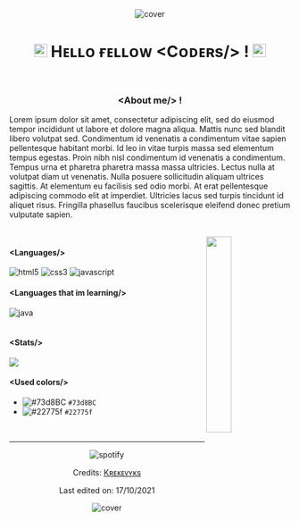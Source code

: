<div align="center">
<img src="https://cdn.discordapp.com/attachments/468802617326436357/898896674724937728/hero.png" alt="cover" />
</div>

<h1 align="center"><img src="https://github.com/JayantGoel001/JayantGoel001/blob/master/GIF/Earth.gif" width="24px" style="max-width:100%;"> Hᴇʟʟᴏ ғᴇʟʟᴏᴡ &lt;Cᴏᴅᴇʀs/&gt; ! <img src="https://raw.githubusercontent.com/iampavangandhi/iampavangandhi/master/gifs/Hi.gif" width="24px"></h1>
<br/>
<h3 align="center">&lt;About me/&gt; !</h3>
<p>Lorem ipsum dolor sit amet, consectetur adipiscing elit, sed do eiusmod tempor incididunt ut labore et dolore magna aliqua. Mattis nunc sed blandit libero volutpat sed. Condimentum id venenatis a condimentum vitae sapien pellentesque habitant morbi. Id leo in vitae turpis massa sed elementum tempus egestas. Proin nibh nisl condimentum id venenatis a condimentum. Tempus urna et pharetra pharetra massa massa ultricies. Lectus nulla at volutpat diam ut venenatis. Nulla posuere sollicitudin aliquam ultrices sagittis. At elementum eu facilisis sed odio morbi. At erat pellentesque adipiscing commodo elit at imperdiet. Ultricies lacus sed turpis tincidunt id aliquet risus. Fringilla phasellus faucibus scelerisque eleifend donec pretium vulputate sapien.</p>
<br/>
<img src="https://c.tenor.com/myPHsReL2YIAAAAd/hacker.gif" width="30%" align="right"/>
<div align="left">
<h4>&lt;Languages/&gt;</h4>
<img src="https://img.shields.io/badge/html5-73d8BC?style=for-the-badge&logo=html5&logoColor=22775f" alt="html5"/> 
<img src="https://img.shields.io/badge/Css3-73d8BC?style=for-the-badge&logo=css3&logoColor=22775f" alt="css3"/>
<img src="https://img.shields.io/badge/javascript-73d8BC?style=for-the-badge&logo=javascript&logoColor=22775f" alt="javascript"/>
<h4>&lt;Languages that im learning/&gt;</h4>
<img src="https://img.shields.io/badge/java-73d8BC?style=for-the-badge&logo=java&logoColor=22775f" alt="java"/>
</div>
<br/>
<h4>&lt;Stats/&gt;</h4>
<div align="left"> <img src="https://github-readme-stats.vercel.app/api?username=Krekevyks&layout=compact&amp;show_icons=true&amp;title_color=73d8BC&amp;text_color=cccccc&amp;bg_color=00000000&amp;hide_border=true&amp;icon_color=73d8bc&amp;hide_title=true&amp;count_private=true" style="max-width:100%;"/>
</div>

<h4>&lt;Used colors/&gt;</h4>

- ![#73d8BC](https://via.placeholder.com/15/73d8BC/000000?text=+) `#73d8BC`
- ![#22775f](https://via.placeholder.com/15/22775f/000000?text=+) `#22775f` 

<div align="center">
<br/>
  
------
<img align="center"
src="https://spotify-github-profile.vercel.app/api/view?uid=21nw4lsqbjqdrvj7grtvmenuy&cover_image=true&theme=novatorem&bar_color=73d8bc&bar_color_cover=false"
alt="spotify" />
  
Credits: [Kʀᴇᴋᴇᴠʏᴋs](https://github.com/krekevyks)

Last edited on: 17/10/2021
  
<div align="center">  
<img src="https://cdn.discordapp.com/attachments/468802617326436357/898896681817481247/bottom.png" alt="cover" />
</div>  

  
